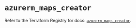 # `azurerm_maps_creator`

Refer to the Terraform Registry for docs: [`azurerm_maps_creator`](https://registry.terraform.io/providers/hashicorp/azurerm/4.29.0/docs/resources/maps_creator).

